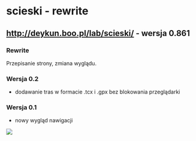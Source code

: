 # scieski - rewrite
## http://deykun.boo.pl/lab/scieski/ - wersja 0.861

### Rewrite
Przepisanie strony, zmiana wyglądu.

### Wersja 0.2
- dodawanie tras w formacie .tcx i .gpx bez blokowania przeglądarki

### Wersja 0.1
- nowy wygląd nawigacji

![](http://deykun.boo.pl/lab/ilustracje/scieski/rewrite/0.1/rewrite.gif)
